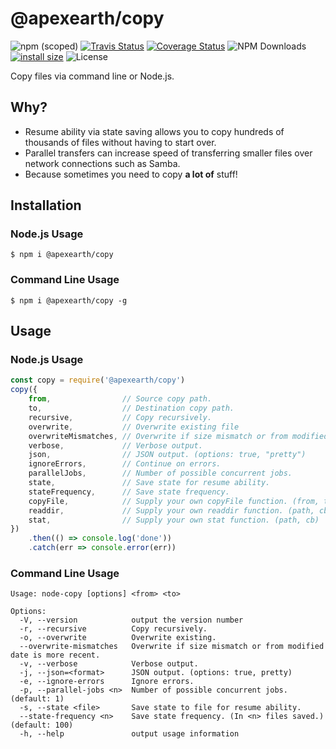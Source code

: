 # @apexearth/copy

![npm (scoped)](https://img.shields.io/npm/v/@apexearth/copy.svg)
[![Travis Status](https://travis-ci.org/apexearth/copy.svg?branch=master)](https://coveralls.io/github/apexearth/copy?branch=master)
[![Coverage Status](https://coveralls.io/repos/github/apexearth/copy/badge.svg?branch=master)](https://coveralls.io/github/apexearth/copy?branch=master)
![NPM Downloads](https://img.shields.io/npm/dw/@apexearth/copy.svg?style=flat)
[![install size](https://packagephobia.now.sh/badge?p=@apexearth/copy)](https://packagephobia.now.sh/result?p=@apexearth/copy)
![License](https://img.shields.io/npm/l/@apexearth/copy.svg?style=flat)

Copy files via command line or Node.js.

## Why?

- Resume ability via state saving allows you to copy hundreds of thousands of files without having to start over.
- Parallel transfers can increase speed of transferring smaller files over network connections such as Samba.
- Because sometimes you need to copy **a lot of** stuff!

## Installation

### Node.js Usage

    $ npm i @apexearth/copy
    
### Command Line Usage

    $ npm i @apexearth/copy -g
    
## Usage

### Node.js Usage

```javascript
const copy = require('@apexearth/copy')
copy({
    from,                // Source copy path.
    to,                  // Destination copy path.
    recursive,           // Copy recursively.
    overwrite,           // Overwrite existing file
    overwriteMismatches, // Overwrite if size mismatch or from modified date is more recent.
    verbose,             // Verbose output.
    json,                // JSON output. (options: true, "pretty")
    ignoreErrors,        // Continue on errors.
    parallelJobs,        // Number of possible concurrent jobs.
    state,               // Save state for resume ability.
    stateFrequency,      // Save state frequency.
    copyFile,            // Supply your own copyFile function. (from, to, cb)
    readdir,             // Supply your own readdir function. (path, cb)
    stat,                // Supply your own stat function. (path, cb)
})
    .then(() => console.log('done'))
    .catch(err => console.error(err))
```

### Command Line Usage

```
Usage: node-copy [options] <from> <to>

Options:
  -V, --version            output the version number
  -r, --recursive          Copy recursively.
  -o, --overwrite          Overwrite existing.
  --overwrite-mismatches   Overwrite if size mismatch or from modified date is more recent.
  -v, --verbose            Verbose output.
  -j, --json=<format>      JSON output. (options: true, pretty)
  -e, --ignore-errors      Ignore errors.
  -p, --parallel-jobs <n>  Number of possible concurrent jobs. (default: 1)
  -s, --state <file>       Save state to file for resume ability.
  --state-frequency <n>    Save state frequency. (In <n> files saved.) (default: 100)
  -h, --help               output usage information
```
